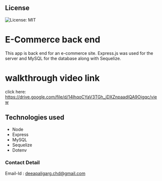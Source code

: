 ## License
![License: MIT](https://img.shields.io/badge/License-MIT-yellow.svg)

# E-Commerce back end
This app is back end for an e-commerce site. Express.js was used for the server and MySQL for the database along with Sequelize.

# walkthrough video link 
click here: https://drive.google.com/file/d/14lhqoCYaV3TGh_jDXZnpaadlQA9Oigqc/view



## Technologies used
* Node
* Express
* MySQL
* Sequelize
* Dotenv

### Contact Detail 
Email-Id : deeapaligarg.chd@gmail.com

